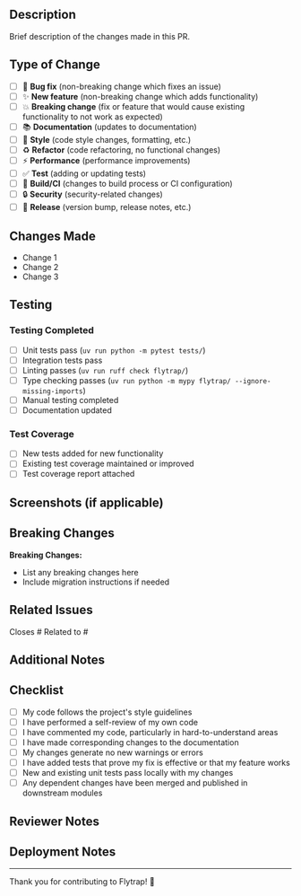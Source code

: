 ## Description

Brief description of the changes made in this PR.

## Type of Change

<!-- What type of change does this PR introduce? -->
<!-- Please check the one that applies to this PR using "x". -->

- [ ] 🐛 **Bug fix** (non-breaking change which fixes an issue)
- [ ] ✨ **New feature** (non-breaking change which adds functionality)
- [ ] 💥 **Breaking change** (fix or feature that would cause existing functionality to not work as expected)
- [ ] 📚 **Documentation** (updates to documentation)
- [ ] 🎨 **Style** (code style changes, formatting, etc.)
- [ ] ♻️ **Refactor** (code refactoring, no functional changes)
- [ ] ⚡ **Performance** (performance improvements)
- [ ] ✅ **Test** (adding or updating tests)
- [ ] 🔧 **Build/CI** (changes to build process or CI configuration)
- [ ] 🔒 **Security** (security-related changes)
- [ ] 🚀 **Release** (version bump, release notes, etc.)

## Changes Made

<!-- List the specific changes made in this PR -->

- Change 1
- Change 2
- Change 3

## Testing

<!-- Describe the testing you performed -->

### Testing Completed

- [ ] Unit tests pass (`uv run python -m pytest tests/`)
- [ ] Integration tests pass
- [ ] Linting passes (`uv run ruff check flytrap/`)
- [ ] Type checking passes (`uv run python -m mypy flytrap/ --ignore-missing-imports`)
- [ ] Manual testing completed
- [ ] Documentation updated

### Test Coverage

<!-- If applicable, describe test coverage changes -->
- [ ] New tests added for new functionality
- [ ] Existing test coverage maintained or improved
- [ ] Test coverage report attached

## Screenshots (if applicable)

<!-- Add screenshots for UI changes, new features, or before/after comparisons -->

## Breaking Changes

<!-- If this PR introduces breaking changes, describe them here -->

**Breaking Changes:**
- List any breaking changes here
- Include migration instructions if needed

## Related Issues

<!-- Link to related issues this PR addresses -->

Closes #<!-- issue number -->
Related to #<!-- issue number -->

## Additional Notes

<!-- Any additional information, context, or considerations -->

## Checklist

<!-- Please check all that apply -->

- [ ] My code follows the project's style guidelines
- [ ] I have performed a self-review of my own code
- [ ] I have commented my code, particularly in hard-to-understand areas
- [ ] I have made corresponding changes to the documentation
- [ ] My changes generate no new warnings or errors
- [ ] I have added tests that prove my fix is effective or that my feature works
- [ ] New and existing unit tests pass locally with my changes
- [ ] Any dependent changes have been merged and published in downstream modules

## Reviewer Notes

<!-- Notes for reviewers, if any -->

## Deployment Notes

<!-- Notes about deployment, if any special considerations are needed -->

---

Thank you for contributing to Flytrap! 🎉